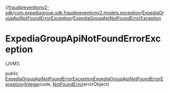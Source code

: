 //[fraudpreventionv2-sdk](../../../index.md)/[com.expediagroup.sdk.fraudpreventionv2.models.exception](../index.md)/[ExpediaGroupApiNotFoundErrorException](index.md)/[ExpediaGroupApiNotFoundErrorException](-expedia-group-api-not-found-error-exception.md)

# ExpediaGroupApiNotFoundErrorException

[JVM]\

public [ExpediaGroupApiNotFoundErrorException](index.md)[ExpediaGroupApiNotFoundErrorException](-expedia-group-api-not-found-error-exception.md)([Integer](https://docs.oracle.com/javase/8/docs/api/java/lang/Integer.html)code, [NotFoundError](../../com.expediagroup.sdk.fraudpreventionv2.models/-not-found-error/index.md)errorObject)
